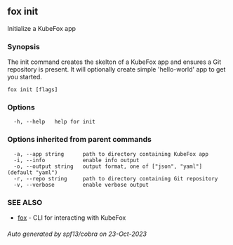 ## fox init

Initialize a KubeFox app

### Synopsis


The init command creates the skelton of a KubeFox app and ensures a Git 
repository is present. It will optionally create simple 'hello-world' app to get
you started.


```
fox init [flags]
```

### Options

```
  -h, --help   help for init
```

### Options inherited from parent commands

```
  -a, --app string      path to directory containing KubeFox app
  -i, --info            enable info output
  -o, --output string   output format, one of ["json", "yaml"] (default "yaml")
  -r, --repo string     path to directory containing Git repository
  -v, --verbose         enable verbose output
```

### SEE ALSO

* [fox](fox.md)	 - CLI for interacting with KubeFox

###### Auto generated by spf13/cobra on 23-Oct-2023
